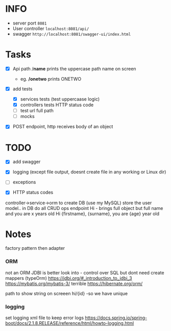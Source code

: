 
# INFO
- server port `8081`
- User controller `localhost:8081/api/`
- swagger `http://localhost:8081/swagger-ui/index.html`


# Tasks

- [x] Api path /**name** prints the uppercase path name on screen  
   - eg. **/onetwo** prints ONETWO
- [x] add tests
   - [x] services tests (test uppercaase logic)
   - [x] controllers tests HTTP status code
   - [ ] test url full path
   - [ ] mocks
- [x] POST endpoint, http receives body of an object



# TODO

- [x] add swagger
- [x] logging (except file output, doesnt create file in any working or Linux dir)
- [ ] exceptions
- [x] HTTP status codes


controller->service->orm to create DB  (use my MySQL)
store the user model.. in DB  do all CRUD ops
endpoint Hi - brings full object but full name and you are x years old
Hi {firstname}, {surname}, you are {age} year old


# Notes
factory pattern then adapter
### ORM
not an ORM
JDBI is better look into - control over SQL but dont need create mappers (typeOrm)
https://jdbi.org/#_introduction_to_jdbi_3
https://mybatis.org/mybatis-3/
terrible
https://hibernate.org/orm/

path to show string on screeen
hi/{id}  -so we have unique

### logging
set logging xml file to keep error logs
https://docs.spring.io/spring-boot/docs/2.1.8.RELEASE/reference/html/howto-logging.html

